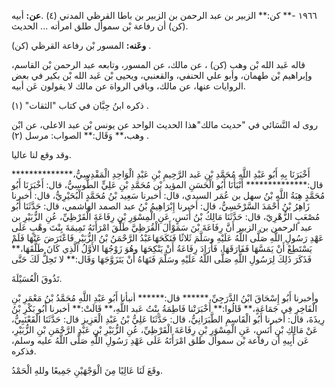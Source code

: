 ١٩٦٦ -** كن:** الزبير بن عبد الرحمن بن الزبير بن باطا القرظي المدني (٤) .**عن:** أبيه (كن) أن رفاعة بْن سموأل طلق امرأته ... الحديث.

**وعَنه:** المسور بْن رفاعة القرظي (كن) .

قاله عَبد الله بْن وهب (كن) ، عن مالك، عن المسور، وتابعه عبد الرحمن بْن القاسم، وإبراهيم بْن طهمان، وأبو علي الحنفي، والقعنبي، ويحيى بْن عَبد الله بْن بكير في بعض الروايات عنها، عن مالك، وباقي الرواة عن مالك لا يقولون عَن أبيه.

ذكره ابنُ حِبَّان في كتاب "الثقات" (١) .

روى له النَّسَائي في "حديث مالك"هذا الحديث الواحد عن يونس بْن عبد الاعلى، عن ابْن وهب،** وَقَال:** الصواب: مرسل (٢) .

وقد وقع لنا عاليا.

أَخْبَرَنَا بِهِ أَبُو عَبْدِ اللَّهِ مُحَمَّدِ بْنِ عَبد الرَّحِيمِ بْنِ عَبْدِ الْوَاحِدِ الْمَقْدِسِيُّ،************** قال:************** أَنْبَأَنَا أَبُو الْحَسَنِ المؤيد بْن مُحَمَّدِ بْنِ عَلِيٍّ الطُّوسِيُّ، قال: أَخْبَرَنَا أَبُو مُحَمَّدٍ هِبَةُ اللَّهِ بْنُ سهل بن عُمَر السيدي، قال: أخبرنا سَعِيد بْنُ مُحَمَّدٍ الْبُحَيْرِيُّ، قال: أخبرنا زَاهِرُ بْنُ أَحْمَدَ السَّرْخَسِيُّ، قال: أخبرنا إِبْرَاهِيمُ بْنُ عبد الصمد الهاشمي، قال: حَدَّثَنَا أَبُو مُصْعَبٍ الزُّهْرِيّ، قال: حَدَّثَنَا مَالِكُ بْنُ أَنَسٍ، عَنِ الْمِسْوَرِ بْنِ رِفَاعَةَ الْقَرْظِيِّ، عُنِ الزُّبَيْرِ بن عبد الرحمن بن الزبير أَنَّ رِفَاعَةَ بْنَ سَمَوْأَلَ الْقُرَظِيَّ طَلَّقَ امْرَأَتَهُ تَمِيمَةَ بِنْتَ وهْبٍ عَلَى عَهْدِ رَسُولِ اللَّهِ صَلَّى اللَّهُ عَلَيْهِ وسَلَّمَ ثَلاثًا فَنَكَحَهَاعَبْدُ الرَّحْمَنُ بْنُ الزُّبَيْرِ فَاعْتَرَضَ عَنْهَا فَلَمْ يَسْتَطِعْ أَنْ يَمَسَّهَا فَفَارَقَهَا، فَأَرَادَ رِفَاعَةُ أَنْ يَنْكِحَهَا وهُوَ زَوْجُهَا الأَوَّلُ الَّذِي كَانَ طَلَّقَهَا،** فَذَكَرَ ذَلِكَ لِرَسُولِ اللَّهِ صَلَّى اللَّهُ عَلَيْهِ وسَلَّمَ فَنَهَاهُ أَنْ يَتَزَوَّجَهَا وَقَال:** لا تَحِلُّ لَكَ حَتَّى

تَذُوقَ الْعُسَيْلَةَ.

وأخبرنا أَبُو إِسْحَاقَ ابْنُ الدَّرَجِيِّ،****** قال:****** أنبأنا أَبُو عَبْدِ اللَّهِ مُحَمَّدُ بْنُ مَعْمَرِ بْنِ الْفَاخِرِ فِي جَمَاعَةٍ،** قَالُوا:** أَخْبَرَتْنا فَاطِمَةُ بِنْتُ عَبد اللَّهِ،** قَالَتْ:** أخبرنا أَبُو بَكْرِ بْنُ رِيذَةَ، قال: أخبرنا أَبُو الْقَاسِمِ الطَّبَرَانِيُّ، قال: حَدَّثَنَا عَلِيُّ بْنُ عَبْدِ الْعَزِيزِ قال: حَدَّثَنَا الْقَعْنَبِيُّ، عَنْ مَالِكِ بْنِ أَنَسٍ، عَنِ الْمِسْوَرِ بْنِ رِفَاعَةَ الْقَرْظِيِّ، عُنِ الزُّبَيْرِ بْنِ عَبْدِ الرَّحْمَنِ بْنِ الزُّبَيْرِ، عَن أَبِيهِ أن رفاعة بْن سموأل طلق امْرَأَتَهُ عَلَى عَهْدِ رَسُولِ اللَّهِ صَلَّى اللَّهُ عليه وسلم، فذكره.

وقَعَ لَنَا عَالِيًا مِنَ الْوَجْهَيْنِ جَمِيعًا وللهِ الْحَمْدُ.